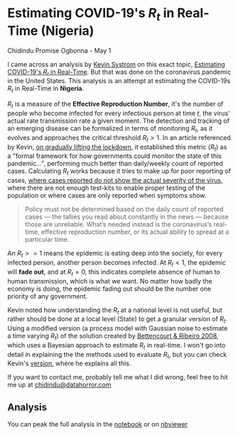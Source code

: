 # Estimating COVID-19's $R_t$ in Real-Time (Nigeria)

Chidindu Promise Ogbonna - May 1

I came across an analysis by [Kevin Systrom](https://twitter.com/kevin) on this exact topic, [Estimating COVID-19's $R_t$ in Real-Time](https://github.com/k-sys/covid-19/blob/master/Realtime%20R0.ipynb). But that was done on the coronavirus pandemic in the United States.
This analysis is an attempt at estimating the COVID-19s $R_t$ in Real-Time in **Nigeria**.

$R_t$ is a measure of the **Effective Reproduction Number**, it's the number of people who become infected for every infectious person at time $t$, the virus' actual rate transmission rate a given moment. The detection and tracking of an emerging disease can be formalized in terms of monitoring $R_t$, as it evolves and approaches the critical threshold $R_t > 1$. In an article referenced by Kevin, [on gradually lifting the lockdown](https://www.nytimes.com/2020/04/06/opinion/coronavirus-end-social-distancing.html), it established this metric ($R_t$) as a "formal framework for how governments could monitor the state of this pandemic...", performing much better than daily/weekly count of reported cases. Calculating $R_t$ works because it tries to make up for poor reporting of cases, [where cases reported do not show the actual severity of the virus](https://medium.com/@6ones/how-is-nigeria-faring-in-the-fight-against-covid-19-f52bfc81b8a), where there are not enough test-kits to enable proper testing of the population or where cases are only reported when symptoms show.

> Policy must not be determined based on the daily count of reported cases — the tallies you read about constantly in the news — because those are unreliable. What’s needed instead is the coronavirus’s real-time, effective reproduction number, or its actual ability to spread at a particular time.

An $R_t >= 1$ means the epidemic is eating deep into the society, for every infected person, another person becomes infected. At $R_t < 1$, the epidemic will **fade out**, and at $R_t = 0$, this indicates complete absence of human to human transmission, which is what we want. No matter how badly the economy is doing, the epidemic fading out should be the number one priority of any government.

Kevin noted how understanding the $R_t$ at a national level is not useful, but rather should be done at a local level (State) to get a granular version of $R_t$.
Using a modified version (a process model with Gaussian noise to estimate a time varying $R_t$) of the solution created by [Bettencourt & Ribeiro 2008](https://journals.plos.org/plosone/article?id=10.1371/journal.pone.0002185), which uses a Bayesian approach to estimate $R_t$ in real-time. I won't go into detail in explaining the the methods used to evaluate $R_t$, but you can check Kevin's [version](https://github.com/k-sys/covid-19/blob/master/Realtime%20R0.ipynb), where he explains all this.

If you want to contact me, probably tell me what I did wrong, feel free to hit me up at [chidindu@datahorror.com](mailto:chidindu@datahorror.com)

## Analysis

You can peak the full analysis in the [notebook](https://github.com/6ones/covid-19/blob/master/Real-time%20Rt%20in%20Nigeria.ipynb) or on [nbviewer](https://nbviewer.jupyter.org/github/6ones/covid-19/blob/master/Real-time%20Rt%20in%20Nigeria.ipynb)
